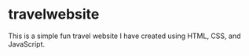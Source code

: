# travelwebsite
This is a simple fun travel website I have created using HTML, CSS, and JavaScript.
